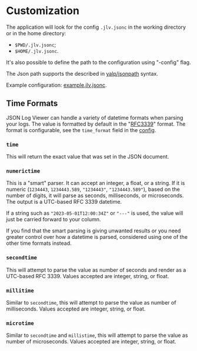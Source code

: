 # Customization

The application will look for the config `.jlv.jsonc` in the working directory or in the home directory:
- `$PWD/.jlv.jsonc`;
- `$HOME/.jlv.jsonc`.

It's also possible to define the path to the configuration using "-config" flag.

The Json path supports the described in [yalp/jsonpath](https://github.com/yalp/jsonpath#jsonpath-quick-intro) syntax.

Example configuration: [example.jlv.jsonc](../example.jlv.jsonc).

## Time Formats
JSON Log Viewer can handle a variety of datetime formats when parsing your logs.
The value is formatted by default in the "[RFC3339](https://www.rfc-editor.org/rfc/rfc3339)" format. The format is configurable, see the `time_format` field in the [config](../example.jlv.jsonc).

### `time`
This will return the exact value that was set in the JSON document.

### `numerictime`
This is a "smart" parser. It can accept an integer, a float, or a string. If it is numeric (`1234443`, `1234443.589`, `"1234443"`, `"1234443.589"`), based on the number of digits, it will parse as seconds, milliseconds, or microseconds. The output is a UTC-based RFC 3339 datetime.

If a string such as `"2023-05-01T12:00:34Z"` or `"---"` is used, the value will just be carried forward to your column.  

If you find that the smart parsing is giving unwanted results or you need greater control over how a datetime is parsed, considered using one of the other time formats instead.

### `secondtime`
This will attempt to parse the value as number of seconds and render as a UTC-based RFC 3339. Values accepted are integer, string, or float.

### `millitime`
Similar to `secondtime`, this will attempt to parse the value as number of milliseconds. Values accepted are integer, string, or float.

### `microtime`
Similar to `secondtime` and `millistime`, this will attempt to parse the value as number of microseconds. Values accepted are integer, string, or float.
